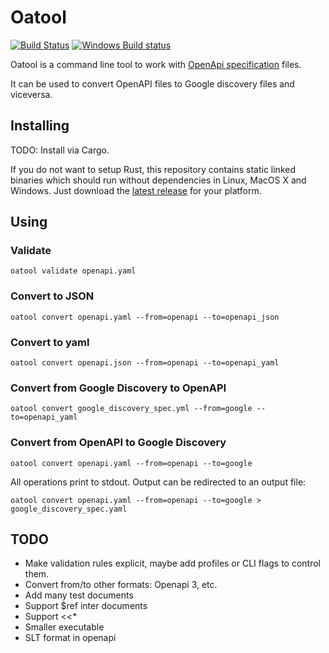# Oatool
[![Build Status](https://secure.travis-ci.org/JordiPolo/oatool.svg)](https://travis-ci.org/JordiPolo/oatool)
[![Windows Build status](https://ci.appveyor.com/api/projects/status/6uet336897fjowet/branch/master?svg=true)](https://ci.appveyor.com/project/JordiPolo/oatool/branch/master)


Oatool is a command line tool to work with [OpenApi specification](https://github.com/OAI/OpenAPI-Specification/) files.

It can be used to convert OpenAPI files to Google discovery files and viceversa.

## Installing

TODO: Install via Cargo.

If you do not want to setup Rust, this repository contains static linked binaries which should run without dependencies in Linux, MacOS X and Windows. Just download the [latest release](https://github.com/JordiPolo/oatool/releases) for your platform.

## Using

### Validate
```
oatool validate openapi.yaml
```

### Convert to JSON
```
oatool convert openapi.yaml --from=openapi --to=openapi_json
```

### Convert to yaml
```
oatool convert openapi.json --from=openapi --to=openapi_yaml
```

### Convert from Google Discovery to OpenAPI
```
oatool convert google_discovery_spec.yml --from=google --to=openapi_yaml
```

### Convert from OpenAPI to Google Discovery
```
oatool convert openapi.yaml --from=openapi --to=google
```


All operations print to stdout. Output can be redirected to an output file:
```
oatool convert openapi.yaml --from=openapi --to=google > google_discovery_spec.yaml
```




## TODO

* Make validation rules explicit, maybe add profiles or CLI flags to control them.
* Convert from/to other formats: Openapi 3, etc.
* Add many test documents
* Support $ref inter documents
* Support <<*
* Smaller executable
* SLT format in openapi
